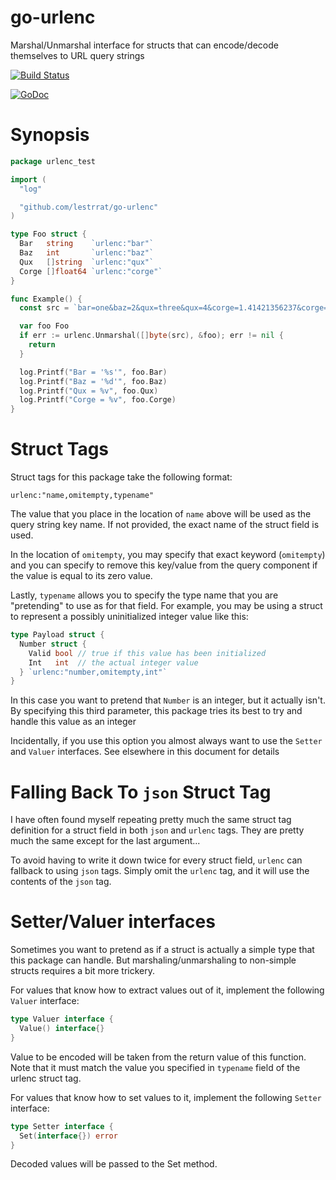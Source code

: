 # go-urlenc

Marshal/Unmarshal interface for structs that can encode/decode themselves to URL query strings

[![Build Status](https://travis-ci.org/lestrrat/go-urlenc.svg?branch=master)](https://travis-ci.org/lestrrat/go-urlenc)

[![GoDoc](https://godoc.org/github.com/lestrrat/go-urlenc?status.svg)](https://godoc.org/github.com/lestrrat/go-urlenc)

# Synopsis

```go
package urlenc_test

import (
  "log"

  "github.com/lestrrat/go-urlenc"
)

type Foo struct {
  Bar   string    `urlenc:"bar"`
  Baz   int       `urlenc:"baz"`
  Qux   []string  `urlenc:"qux"`
  Corge []float64 `urlenc:"corge"`
}

func Example() {
  const src = `bar=one&baz=2&qux=three&qux=4&corge=1.41421356237&corge=2.2360679775`

  var foo Foo
  if err := urlenc.Unmarshal([]byte(src), &foo); err != nil {
    return
  }

  log.Printf("Bar = '%s'", foo.Bar)
  log.Printf("Baz = '%d'", foo.Baz)
  log.Printf("Qux = %v", foo.Qux)
  log.Printf("Corge = %v", foo.Corge)
}
```

# Struct Tags

Struct tags for this package take the following format:

```
urlenc:"name,omitempty,typename"
```

The value that you place in the location of `name` above will be used as the
query string key name. If not provided, the exact name of the struct field
is used.

In the location of `omitempty`, you may specify that exact keyword (`omitempty`)
and you can specify to remove this key/value from the query component if
the value is equal to its zero value.

Lastly, `typename` allows you to specify the type name that you are "pretending"
to use as for that field. For example, you may be using a struct to represent
a possibly uninitialized integer value like this:

```go
type Payload struct {
  Number struct {
    Valid bool // true if this value has been initialized
    Int   int  // the actual integer value
  } `urlenc:"number,omitempty,int"`
}
```

In this case you want to pretend that `Number` is an integer, but it actually isn't.
By specifying this third parameter, this package tries its best to try and handle
this value as an integer

Incidentally, if you use this option you almost always want to use the `Setter` and
`Valuer` interfaces. See elsewhere in this document for details

# Falling Back To `json` Struct Tag

I have often found myself repeating pretty much the same struct tag definition for a struct field in both `json` and `urlenc` tags. They are pretty much the same except for the last argument...

To avoid having to write it down twice for every struct field, `urlenc` can
fallback to using `json` tags. Simply omit the `urlenc` tag, and it will
use the contents of the `json` tag.

# Setter/Valuer interfaces

Sometimes you want to pretend as if a struct is actually a simple type that this
package can handle. But marshaling/unmarshaling to non-simple structs requires
a bit more trickery.

For values that know how to extract values out of it, implement the following
`Valuer` interface:

```go
type Valuer interface {
  Value() interface{}
}
```

Value to be encoded will be taken from the return value of this function.
Note that it must match the value you specified in `typename` field of
the urlenc struct tag.

For values that know how to set values to it, implement the following `Setter`
interface:

```go
type Setter interface {
  Set(interface{}) error
}
```

Decoded values will be passed to the Set method.
